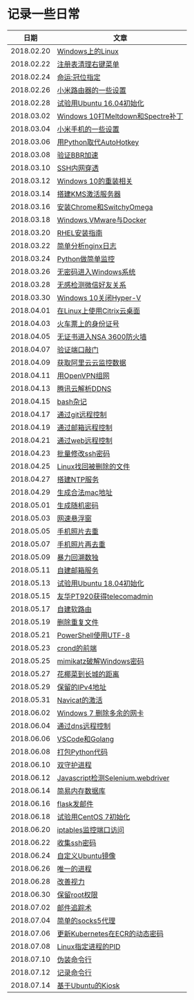 # 记录一些日常
| 日期 | 文章 |
| - | - |
| 2018.02.20 | [Windows上的Linux](https://github.com/beifangwudi/yukky/tree/master/gone/20180220) |
| 2018.02.22 | [注册表清理右键菜单](https://github.com/beifangwudi/yukky/tree/master/gone/20180222) |
| 2018.02.24 | [命运:冠位指定](https://github.com/beifangwudi/yukky/tree/master/gone/20180224) |
| 2018.02.26 | [小米路由器的一些设置](https://github.com/beifangwudi/yukky/tree/master/gone/20180226) |
| 2018.02.28 | [试验用Ubuntu 16.04初始化](https://github.com/beifangwudi/yukky/tree/master/gone/20180228) |
| 2018.03.02 | [Windows 10打Meltdown和Spectre补丁](https://github.com/beifangwudi/yukky/tree/master/gone/20180302) |
| 2018.03.04 | [小米手机的一些设置](https://github.com/beifangwudi/yukky/tree/master/gone/20180304) |
| 2018.03.06 | [用Python取代AutoHotkey](https://github.com/beifangwudi/yukky/tree/master/gone/20180306) |
| 2018.03.08 | [验证BBR加速](https://github.com/beifangwudi/yukky/tree/master/gone/20180308) |
| 2018.03.10 | [SSH内网穿透](https://github.com/beifangwudi/yukky/tree/master/gone/20180310) |
| 2018.03.12 | [Windows 10的重装相关](https://github.com/beifangwudi/yukky/tree/master/gone/20180312) |
| 2018.03.14 | [搭建KMS激活服务器](https://github.com/beifangwudi/yukky/tree/master/gone/20180314) |
| 2018.03.16 | [安装Chrome和SwitchyOmega](https://github.com/beifangwudi/yukky/tree/master/gone/20180316) |
| 2018.03.18 | [Windows,VMware与Docker](https://github.com/beifangwudi/yukky/tree/master/gone/20180318) |
| 2018.03.20 | [RHEL安装指南](https://github.com/beifangwudi/yukky/tree/master/gone/20180320) |
| 2018.03.22 | [简单分析nginx日志](https://github.com/beifangwudi/yukky/tree/master/gone/20180322) |
| 2018.03.24 | [Python做简单监控](https://github.com/beifangwudi/yukky/tree/master/gone/20180324) |
| 2018.03.26 | [无密码进入Windows系统](https://github.com/beifangwudi/yukky/tree/master/gone/20180326) |
| 2018.03.28 | [无感检测微信好友关系](https://github.com/beifangwudi/yukky/tree/master/gone/20180328) |
| 2018.03.30 | [Windows 10关闭Hyper-V](https://github.com/beifangwudi/yukky/tree/master/gone/20180330) |
| 2018.04.01 | [在Linux上使用Citrix云桌面](https://github.com/beifangwudi/yukky/tree/master/gone/20180401) |
| 2018.04.03 | [火车票上的身份证号](https://github.com/beifangwudi/yukky/tree/master/gone/20180403) |
| 2018.04.05 | [无证书进入NSA 3600防火墙](https://github.com/beifangwudi/yukky/tree/master/gone/20180405) |
| 2018.04.07 | [验证端口敲门](https://github.com/beifangwudi/yukky/tree/master/gone/20180407) |
| 2018.04.09 | [获取阿里云云监控数据](https://github.com/beifangwudi/yukky/tree/master/gone/20180409) |
| 2018.04.11 | [用OpenVPN组网](https://github.com/beifangwudi/yukky/tree/master/gone/20180411) |
| 2018.04.13 | [腾讯云解析DDNS](https://github.com/beifangwudi/yukky/tree/master/gone/20180413) |
| 2018.04.15 | [bash杂记](https://github.com/beifangwudi/yukky/tree/master/gone/20180415) |
| 2018.04.17 | [通过git远程控制](https://github.com/beifangwudi/yukky/tree/master/gone/20180417) |
| 2018.04.19 | [通过邮箱远程控制](https://github.com/beifangwudi/yukky/tree/master/gone/20180419) |
| 2018.04.21 | [通过web远程控制](https://github.com/beifangwudi/yukky/tree/master/gone/20180421) |
| 2018.04.23 | [批量修改ssh密码](https://github.com/beifangwudi/yukky/tree/master/gone/20180423) |
| 2018.04.25 | [Linux找回被删除的文件](https://github.com/beifangwudi/yukky/tree/master/gone/20180425) |
| 2018.04.27 | [搭建NTP服务](https://github.com/beifangwudi/yukky/tree/master/gone/20180427) |
| 2018.04.29 | [生成合法mac地址](https://github.com/beifangwudi/yukky/tree/master/gone/20180429) |
| 2018.05.01 | [生成随机密码](https://github.com/beifangwudi/yukky/tree/master/gone/20180501) |
| 2018.05.03 | [网速悬浮窗](https://github.com/beifangwudi/yukky/tree/master/gone/20180503) |
| 2018.05.05 | [手机照片去重](https://github.com/beifangwudi/yukky/tree/master/gone/20180505) |
| 2018.05.07 | [手机照片再去重](https://github.com/beifangwudi/yukky/tree/master/gone/20180507) |
| 2018.05.09 | [暴力回溯数独](https://github.com/beifangwudi/yukky/tree/master/gone/20180509) |
| 2018.05.11 | [自建邮箱服务](https://github.com/beifangwudi/yukky/tree/master/gone/20180511) |
| 2018.05.13 | [试验用Ubuntu 18.04初始化](https://github.com/beifangwudi/yukky/tree/master/gone/20180513) |
| 2018.05.15 | [友华PT920获得telecomadmin](https://github.com/beifangwudi/yukky/tree/master/gone/20180515) |
| 2018.05.17 | [自建软路由](https://github.com/beifangwudi/yukky/tree/master/gone/20180517) |
| 2018.05.19 | [删除重复文件](https://github.com/beifangwudi/yukky/tree/master/gone/20180519) |
| 2018.05.21 | [PowerShell使用UTF-8](https://github.com/beifangwudi/yukky/tree/master/gone/20180521) |
| 2018.05.23 | [crond的前端](https://github.com/beifangwudi/yukky/tree/master/gone/20180523) |
| 2018.05.25 | [mimikatz破解Windows密码](https://github.com/beifangwudi/yukky/tree/master/gone/20180525) |
| 2018.05.27 | [花椰菜到长城的距离](https://github.com/beifangwudi/yukky/tree/master/gone/20180527) |
| 2018.05.29 | [保留的IPv4地址](https://github.com/beifangwudi/yukky/tree/master/gone/20180529) |
| 2018.05.31 | [Navicat的激活](https://github.com/beifangwudi/yukky/tree/master/gone/20180531) |
| 2018.06.02 | [Windows 7 删除多余的网卡](https://github.com/beifangwudi/yukky/tree/master/gone/20180602) |
| 2018.06.04 | [通过dns远程控制](https://github.com/beifangwudi/yukky/tree/master/gone/20180604) |
| 2018.06.06 | [VSCode和Golang](https://github.com/beifangwudi/yukky/tree/master/gone/20180606) |
| 2018.06.08 | [打包Python代码](https://github.com/beifangwudi/yukky/tree/master/gone/20180608) |
| 2018.06.10 | [双守护进程](https://github.com/beifangwudi/yukky/tree/master/gone/20180610) |
| 2018.06.12 | [Javascript检测Selenium.webdriver](https://github.com/beifangwudi/yukky/tree/master/gone/20180612) |
| 2018.06.14 | [简易内存数据库](https://github.com/beifangwudi/yukky/tree/master/gone/20180614) |
| 2018.06.16 | [flask发邮件](https://github.com/beifangwudi/yukky/tree/master/gone/20180616) |
| 2018.06.18 | [试验用CentOS 7初始化](https://github.com/beifangwudi/yukky/tree/master/gone/20180618) |
| 2018.06.20 | [iptables监控端口访问](https://github.com/beifangwudi/yukky/tree/master/gone/20180620) |
| 2018.06.22 | [收集ssh密码](https://github.com/beifangwudi/yukky/tree/master/gone/20180622) |
| 2018.06.24 | [自定义Ubuntu镜像](https://github.com/beifangwudi/yukky/tree/master/gone/20180624) |
| 2018.06.26 | [唯一的进程](https://github.com/beifangwudi/yukky/tree/master/gone/20180626) |
| 2018.06.28 | [改善视力](https://github.com/beifangwudi/yukky/tree/master/gone/20180628) |
| 2018.06.30 | [保留root权限](https://github.com/beifangwudi/yukky/tree/master/gone/20180630) |
| 2018.07.02 | [邮件追踪术](https://github.com/beifangwudi/yukky/tree/master/20180702) |
| 2018.07.04 | [简单的socks5代理](https://github.com/beifangwudi/yukky/tree/master/20180704) |
| 2018.07.06 | [更新Kubernetes在ECR的动态密码](https://github.com/beifangwudi/yukky/tree/master/20180706) |
| 2018.07.08 | [Linux指定进程的PID](https://github.com/beifangwudi/yukky/tree/master/20180708) |
| 2018.07.10 | [伪装命令行](https://github.com/beifangwudi/yukky/tree/master/20180710) |
| 2018.07.12 | [记录命令行](https://github.com/beifangwudi/yukky/tree/master/20180712) |
| 2018.07.14 | [基于Ubuntu的Kiosk](https://github.com/beifangwudi/yukky/tree/master/20180714) |